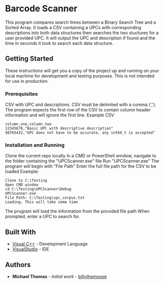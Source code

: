 # Barcode Scanner 

This program compares search times between a Binary Search Tree and a Sorted Array.
It loads a CSV containing a UPCs with corresponding descriptions into both data structures then searches the two stuctures for a user provided UPC.
It will output the UPC and description if found and the time in seconds it took to search each data structure. 

## Getting Started

These instructions will get you a copy of the project up and running on your local machine for development and testing purposes. This is not intended for use in production. 

### Prerequisites

CSV with UPC and descriptions. CSV must be delimited with a comma (','). The program expects the first row of the CSV to contain column header information and will ignore the first line. 
Example CSV
```
column_one,column_two
12345678,"Basic UPC with descriptive description"
98765432,"UPC does not have to be accurate, any int64_t is accepted"
```

### Installation and Running

Clone the current repo locally
In a CMD or PowerShell window, navigate to the folder containing the "UPCScanner.exe" file
Run "UPCScanner.exe"
The program will begin with "File Path" 
Enter the full file path for the CSV to be loaded
Example:
```
Clone to C:\Testing
Open CMD window
cd C:\Testing\UPCScanner\Debug
UPCScanner.exe
File Path: C:\Testing\upc_corpus.txt
Loading. This will take some time
```

The program will load the information from the provided file path
When prompted, enter a UPC to search for. 


## Built With

* [Visual C++](https://support.microsoft.com/en-us/help/2977003/the-latest-supported-visual-c-downloads) - Development Language
* [VisualStudio](https://visualstudio.microsoft.com/) - IDE

## Authors

* **Michael Thomas** - *Initial work* - [billythemoose](https://github.com/billythemoose)
